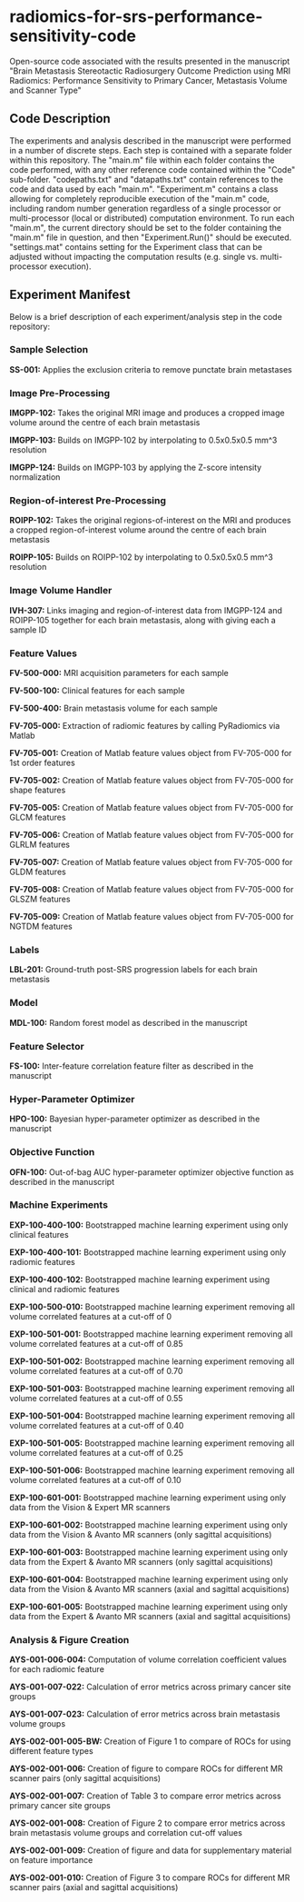 # radiomics-for-srs-performance-sensitivity-code
Open-source code associated with the results presented in the manuscript "Brain Metastasis Stereotactic Radiosurgery Outcome Prediction using MRI Radiomics: Performance Sensitivity to Primary Cancer, Metastasis Volume and Scanner Type"

## Code Description
The experiments and analysis described in the manuscript were performed in a number of discrete steps. Each step is contained with a separate folder within this repository. The "main.m" file within each folder contains the code performed, with any other reference code contained within the "Code" sub-folder. "codepaths.txt" and "datapaths.txt" contain references to the code and data used by each "main.m". "Experiment.m" contains a class allowing for completely reproducible execution of the "main.m" code, including random number generation regardless of a single processor or multi-processor (local or distributed) computation environment. To run each "main.m", the current directory should be set to the folder containing the "main.m" file in question, and then "Experiment.Run()" should be executed. "settings.mat" contains setting for the Experiment class that can be adjusted without impacting the computation results (e.g. single vs. multi-processor execution).

## Experiment Manifest
Below is a brief description of each experiment/analysis step in the code repository:

### Sample Selection
**SS-001:** Applies the exclusion criteria to remove punctate brain metastases

### Image Pre-Processing
**IMGPP-102:** Takes the original MRI image and produces a cropped image volume around the centre of each brain metastasis

**IMGPP-103:** Builds on IMGPP-102 by interpolating to 0.5x0.5x0.5 mm^3 resolution

**IMGPP-124:** Builds on IMGPP-103 by applying the Z-score intensity normalization

### Region-of-interest Pre-Processing
**ROIPP-102:** Takes the original regions-of-interest on the MRI and produces a cropped region-of-interest volume around the centre of each brain metastasis 

**ROIPP-105:** Builds on ROIPP-102 by interpolating to 0.5x0.5x0.5 mm^3 resolution

### Image Volume Handler
**IVH-307:** Links imaging and region-of-interest data from IMGPP-124 and ROIPP-105 together for each brain metastasis, along with giving each a sample ID

### Feature Values
**FV-500-000:** MRI acquisition parameters for each sample

**FV-500-100:** Clinical features for each sample

**FV-500-400:** Brain metastasis volume for each sample


**FV-705-000:** Extraction of radiomic features by calling PyRadiomics via Matlab

**FV-705-001:** Creation of Matlab feature values object from FV-705-000 for 1st order features

**FV-705-002:** Creation of Matlab feature values object from FV-705-000 for shape features

**FV-705-005:** Creation of Matlab feature values object from FV-705-000 for GLCM features

**FV-705-006:** Creation of Matlab feature values object from FV-705-000 for GLRLM features

**FV-705-007:** Creation of Matlab feature values object from FV-705-000 for GLDM features

**FV-705-008:** Creation of Matlab feature values object from FV-705-000 for GLSZM features

**FV-705-009:** Creation of Matlab feature values object from FV-705-000 for NGTDM features

### Labels
**LBL-201:** Ground-truth post-SRS progression labels for each brain metastasis

### Model
**MDL-100:** Random forest model as described in the manuscript

### Feature Selector
**FS-100:** Inter-feature correlation feature filter as described in the manuscript

### Hyper-Parameter Optimizer
**HPO-100:** Bayesian hyper-parameter optimizer as described in the manuscript

### Objective Function
**OFN-100:** Out-of-bag AUC hyper-parameter optimizer objective function as described in the manuscript

### Machine Experiments
**EXP-100-400-100:** Bootstrapped machine learning experiment using only clinical features

**EXP-100-400-101:** Bootstrapped machine learning experiment using only radiomic features

**EXP-100-400-102:** Bootstrapped machine learning experiment using clinical and radiomic features


**EXP-100-500-010:** Bootstrapped machine learning experiment removing all volume correlated features at a cut-off of 0

**EXP-100-501-001:** Bootstrapped machine learning experiment removing all volume correlated features at a cut-off of 0.85

**EXP-100-501-002:** Bootstrapped machine learning experiment removing all volume correlated features at a cut-off of 0.70

**EXP-100-501-003:** Bootstrapped machine learning experiment removing all volume correlated features at a cut-off of 0.55

**EXP-100-501-004:** Bootstrapped machine learning experiment removing all volume correlated features at a cut-off of 0.40

**EXP-100-501-005:** Bootstrapped machine learning experiment removing all volume correlated features at a cut-off of 0.25

**EXP-100-501-006:** Bootstrapped machine learning experiment removing all volume correlated features at a cut-off of 0.10


**EXP-100-601-001:** Bootstrapped machine learning experiment using only data from the Vision & Expert MR scanners

**EXP-100-601-002:** Bootstrapped machine learning experiment using only data from the Vision & Avanto MR scanners (only sagittal acquisitions)

**EXP-100-601-003:** Bootstrapped machine learning experiment using only data from the Expert & Avanto MR scanners (only sagittal acquisitions)

**EXP-100-601-004:** Bootstrapped machine learning experiment using only data from the Vision & Avanto MR scanners (axial and sagittal acquisitions)

**EXP-100-601-005:** Bootstrapped machine learning experiment using only data from the Expert & Avanto MR scanners (axial and sagittal acquisitions)


### Analysis & Figure Creation
**AYS-001-006-004:** Computation of volume correlation coefficient values for each radiomic feature

**AYS-001-007-022:** Calculation of error metrics across primary cancer site groups

**AYS-001-007-023:** Calculation of error metrics across brain metastasis volume groups


**AYS-002-001-005-BW:** Creation of Figure 1 to compare of ROCs for using different feature types

**AYS-002-001-006:** Creation of figure to compare ROCs for different MR scanner pairs (only sagittal acquisitions)

**AYS-002-001-007:** Creation of Table 3 to compare error metrics across primary cancer site groups

**AYS-002-001-008:** Creation of Figure 2 to compare error metrics across brain metastasis volume groups and correlation cut-off values

**AYS-002-001-009:** Creation of figure and data for supplementary material on feature importance

**AYS-002-001-010:** Creation of Figure 3 to compare ROCs for different MR scanner pairs (axial and sagittal acquisitions)